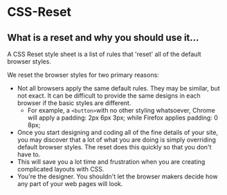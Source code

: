 # CSS-Reset

<h2>What is a reset and why you should use it...</h2>

<p>A CSS Reset style sheet is a list of rules that 'reset' all of the default browser styles.</p>

<p>We reset the browser styles for two primary reasons:</p>

- Not all browsers apply the same default rules. They may be similar, but not exact. It can be difficult to provide the same designs in each browser if the basic styles are different.
  - For example, a ```<button>```with no other styling whatsoever, Chrome will apply a padding: 2px 6px 3px; while Firefox applies padding: 0 8px;
- Once you start designing and coding all of the fine details of your site, you may discover that a lot of what you are doing is simply overriding default browser styles. The reset does this quickly so that you don't have to.
- This will save you a lot time and frustration when you are creating complicated layouts with CSS.
- You're the designer. You shouldn't let the browser makers decide how any part of your web pages will look.
